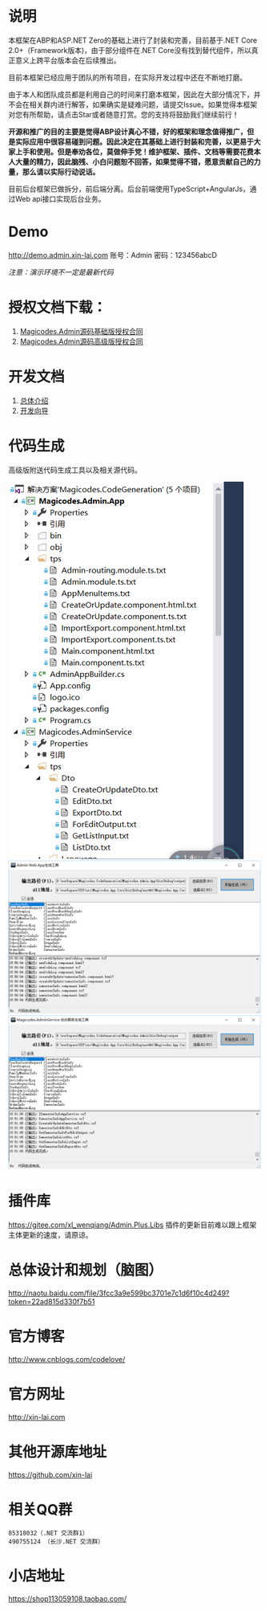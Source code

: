 # 说明
本框架在ABP和ASP.NET Zero的基础上进行了封装和完善，目前基于.NET Core 2.0+（Framework版本)，由于部分组件在.NET Core没有找到替代组件，所以真正意义上跨平台版本会在后续推出。

目前本框架已经应用于团队的所有项目，在实际开发过程中还在不断地打磨。

由于本人和团队成员都是利用自己的时间来打磨本框架，因此在大部分情况下，并不会在相关群内进行解答，如果确实是疑难问题，请提交Issue。如果觉得本框架对您有所帮助，请点击Star或者随意打赏。您的支持将鼓励我们继续前行！

**开源和推广的目的主要是觉得ABP设计真心不错，好的框架和理念值得推广，但是实际应用中很容易碰到问题。因此决定在其基础上进行封装和完善，以更易于大家上手和使用。但是奉劝各位，莫做伸手党！维护框架、插件、文档等需要花费本人大量的精力，因此脑残、小白问题恕不回答，如果觉得不错，愿意贡献自己的力量，那么请以实际行动说话。**

目前后台框架已做拆分，前后端分离。后台前端使用TypeScript+AngularJs，通过Web api接口实现后台业务。

# Demo
http://demo.admin.xin-lai.com
账号：Admin
密码：123456abcD

_注意：演示环境不一定是最新代码_

# 授权文档下载：
1. [Magicodes.Admin源码基础版授权合同](Magicodes.Admin源码基础版授权合同.doc)
2. [Magicodes.Admin源码高级版授权合同](Magicodes.Admin源码高级版授权合同.doc)

# 开发文档
1. [总体介绍](https://shimo.im/doc/hslbAFC3JvsDA7TA?r=3RQZL)
2. [开发向导](https://shimo.im/doc/ho6czDlTpXgxgbU8?r=3RQZL)

# 代码生成
 高级版附送代码生成工具以及相关源代码。

![代码结构](/res/1.png)
![Admin Web App生成](/res/2.png)
![后台服务生成](/res/3.png)

# 插件库
https://gitee.com/xl_wenqiang/Admin.Plus.Libs
插件的更新目前难以跟上框架主体更新的速度，请原谅。

# 总体设计和规划（脑图）
http://naotu.baidu.com/file/3fcc3a9e599bc3701e7c1d6f10c4d249?token=22ad815d330f7b51

# 官方博客
http://www.cnblogs.com/codelove/

# 官方网址
http://xin-lai.com

# 其他开源库地址
https://github.com/xin-lai

# 相关QQ群
    85318032（.NET 交流群1）
    490755124 （长沙.NET 交流群）

# 小店地址
https://shop113059108.taobao.com/